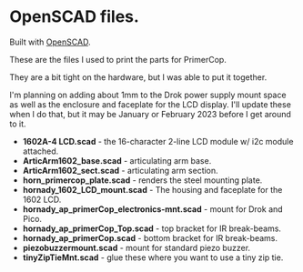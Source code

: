 # OpenSCAD files.

Built with [OpenSCAD](https://www.openscad.org).

These are the files I used to print the parts for PrimerCop.  

They are a bit tight on the hardware, but I was able to put it together.

I'm planning on adding about 1mm to the Drok power supply mount space as well
as the enclosure and faceplate for the LCD display.  I'll update these when
I do that, but it may be January or February 2023 before I get around to it.

- **1602A-4 LCD.scad** - the 16-character 2-line LCD module w/ i2c module attached.</br>
- **ArticArm1602_base.scad** - articulating arm base.</br>
- **ArticArm1602_sect.scad** - articulating arm section.</br>
- **horn_primercop_plate.scad** - renders the steel mounting plate.</br>
- **hornady_1602_LCD_mount.scad** - The housing and faceplate for the 1602 LCD.</br>
- **hornady_ap_primerCop_electronics-mnt.scad** - mount for Drok and Pico.</br>
- **hornady_ap_primerCop_Top.scad** - top bracket for IR break-beams.</br>
- **hornady_ap_primerCop.scad** - bottom bracket for IR break-beams.</br>
- **piezobuzzermount.scad** - mount for standard piezo buzzer.</br>
- **tinyZipTieMnt.scad** - glue these where you want to use a tiny zip tie.</br>